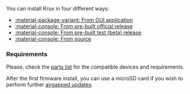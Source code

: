 You can install Krux in four different ways:

- [:material-package-variant: From GUI application](../installing/from-gui/index.en.md)
- [:material-console: From pre-built official release](../installing/from-pre-built-release.md)
- [:material-console: From pre-built test (beta) release](../installing/from-test-release.md)
- [:material-console: From source](../installing/from-source.md)

### Requirements
Please, check the [parts list](../../parts.md) for the compatible devices and requirements.

After the first firmware install, you can use a microSD card if you wish to perform further [airgapped updates](../features/sd-card-update.md).
